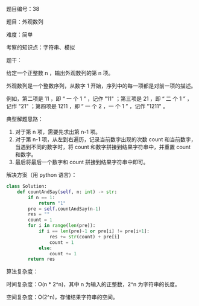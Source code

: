 题目编号：38

题目：外观数列

难度：简单

考察的知识点：字符串、模拟

题干：

给定一个正整数 n ，输出外观数列的第 n 项。

外观数列是一个整数序列，从数字 1 开始，序列中的每一项都是对前一项的描述。

例如，第二项是 11 ，即 “ 一 个 1 ” ，记作 "11" ；第三项是 21 ，即 “ 二 个 1 ” ，记作 "21" ；第四项是 1211 ，即 “ 一 个 2 ，一 个 1 ” ，记作 "1211" 。

典型解题思路：

1. 对于第 n 项，需要先求出第 n-1 项。
2. 对于第 n-1 项，从左到右遍历，记录当前数字出现的次数 count 和当前数字，当遇到不同的数字时，将 count 和数字拼接到结果字符串中，并重置 count 和数字。
3. 最后将最后一个数字和 count 拼接到结果字符串中即可。

解决方案（用 python 语言）：

```python
class Solution:
    def countAndSay(self, n: int) -> str:
        if n == 1:
            return "1"
        pre = self.countAndSay(n-1)
        res = ""
        count = 1
        for i in range(len(pre)):
            if i == len(pre)-1 or pre[i] != pre[i+1]:
                res += str(count) + pre[i]
                count = 1
            else:
                count += 1
        return res

```

算法复杂度：

时间复杂度：O(n * 2^n)，其中 n 为输入的正整数，2^n 为字符串的长度。

空间复杂度：O(2^n)，存储结果字符串的空间。